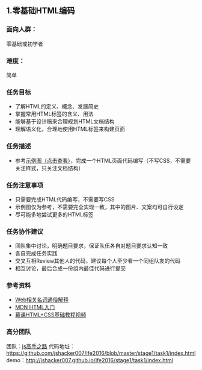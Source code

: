 ## 1.零基础HTML编码
### 面向人群：
零基础或初学者

### 难度：
简单

### 任务目标
* 了解HTML的定义、概念、发展简史
* 掌握常用HTML标签的含义、用法
* 能够基于设计稿来合理规划HTML文档结构
* 理解语义化，合理地使用HTML标签来构建页面

### 任务描述
* 参考[示例图（点击查看）](http://7xrp04.com1.z0.glb.clouddn.com/task_1_1_1.jpg)，完成一个HTML页面代码编写（不写CSS，不需要关注样式，只关注文档结构）

### 任务注意事项
* 只需要完成HTML代码编写，不需要写CSS
* 示例图仅为参考，不需要完全实现一致，其中的图片、文案均可自行设定
* 尽可能多地尝试更多的HTML标签

### 任务协作建议
* 团队集中讨论，明确题目要求，保证队伍各自对题目要求认知一致
* 各自完成任务实践
* 交叉互相Review其他人的代码，建议每个人至少看一个同组队友的代码
* 相互讨论，最后合成一份组内最佳代码进行提交

### 参考资料
* [Web相关名词通俗解释](https://www.zhihu.com/question/22689579)
* [MDN HTML入门](https://developer.mozilla.org/en/docs/Web/Guide/HTML/Introduction)
* [慕课HTML+CSS基础教程视频](http://www.imooc.com/learn/9)

### 高分团队
团队：[js高手之路](http://ife.baidu.com/group/profile?groupId=2967)
代码地址：https://github.com/jshacker007/ife2016/blob/master/stage1/task1/index.html
demo：http://jshacker007.github.io/ife2016/stage1/task1/index.html